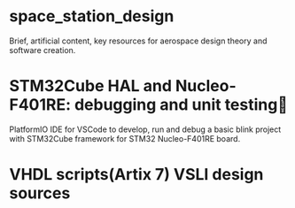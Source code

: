 # space_station_design
Brief, artificial content, key resources for aerospace design theory and software creation.

# STM32Cube HAL and Nucleo-F401RE: debugging and unit testing
PlatformIO IDE for VSCode to develop, run and debug a basic blink project with STM32Cube framework for STM32 Nucleo-F401RE board.

# VHDL scripts(Artix 7) VSLI design sources
